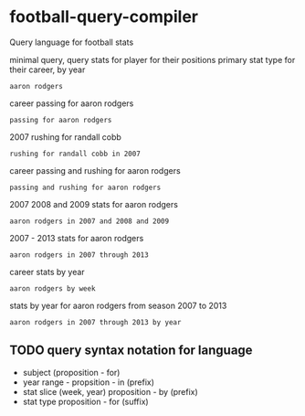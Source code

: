 # football-query-compiler
Query language for football stats

minimal query, query stats for player for their positions primary stat type for their career, by year

`aaron rodgers`

career passing for aaron rodgers

`passing for aaron rodgers`

2007 rushing for randall cobb

`rushing for randall cobb in 2007`

career passing and rushing for aaron rodgers

`passing and rushing for aaron rodgers`

2007 2008 and 2009 stats for aaron rodgers

`aaron rodgers in 2007 and 2008 and 2009`

2007 - 2013 stats for aaron rodgers

`aaron rodgers in 2007 through 2013`

career stats by year

`aaron rodgers by week`

stats by year for aaron rodgers from season 2007 to 2013

`aaron rodgers in 2007 through 2013 by year`


## TODO query syntax notation for language

* subject (proposition - for) 
* year range - propsition - in (prefix)
* stat slice (week, year) proposition - by (prefix)
* stat type proposition - for (suffix)
